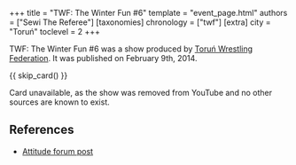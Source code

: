 +++
title = "TWF: The Winter Fun #6"
template = "event_page.html"
authors = ["Sewi The Referee"]
[taxonomies]
chronology = ["twf"]
[extra]
city = "Toruń"
toclevel = 2
+++

TWF: The Winter Fun #6 was a show produced by [Toruń Wrestling Federation](@/o/twf.md). It was published on February 9th, 2014.

{{ skip_card() }}

Card unavailable, as the show was removed from YouTube and no other sources are known to exist.


## References

* [Attitude forum post](https://forum.wrestling.pl/topic/34960-twf-the-winter-fun-6/#comment-343245)
